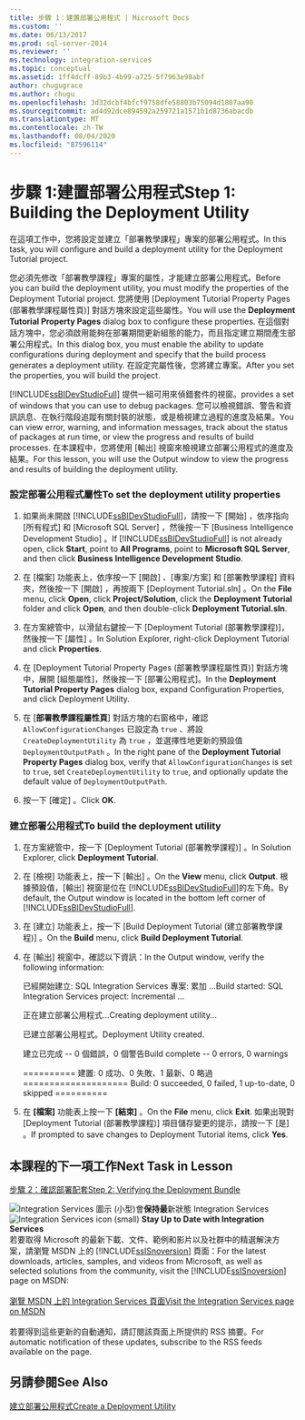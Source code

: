 ```yaml
---
title: 步驟 1：建置部署公用程式 | Microsoft Docs
ms.custom: ''
ms.date: 06/13/2017
ms.prod: sql-server-2014
ms.reviewer: ''
ms.technology: integration-services
ms.topic: conceptual
ms.assetid: 1ff4dcff-89b3-4b99-a725-5f7963e98abf
author: chugugrace
ms.author: chugu
ms.openlocfilehash: 3d32dcbf4bfcf9758dfe58803b75094d1807aa90
ms.sourcegitcommit: ad4d92dce894592a259721a1571b1d8736abacdb
ms.translationtype: MT
ms.contentlocale: zh-TW
ms.lasthandoff: 08/04/2020
ms.locfileid: "87596114"
---
```

# <a name="step-1-building-the-deployment-utility"></a><span data-ttu-id="58fe4-102">步驟 1:建置部署公用程式</span><span class="sxs-lookup"><span data-stu-id="58fe4-102">Step 1: Building the Deployment Utility</span></span>
  <span data-ttu-id="58fe4-103">在這項工作中，您將設定並建立「部署教學課程」專案的部署公用程式。</span><span class="sxs-lookup"><span data-stu-id="58fe4-103">In this task, you will configure and build a deployment utility for the Deployment Tutorial project.</span></span>  
  
 <span data-ttu-id="58fe4-104">您必須先修改「部署教學課程」專案的屬性，才能建立部署公用程式。</span><span class="sxs-lookup"><span data-stu-id="58fe4-104">Before you can build the deployment utility, you must modify the properties of the Deployment Tutorial project.</span></span> <span data-ttu-id="58fe4-105">您將使用 [Deployment Tutorial Property Pages (部署教學課程屬性頁)]  對話方塊來設定這些屬性。</span><span class="sxs-lookup"><span data-stu-id="58fe4-105">You will use the **Deployment Tutorial Property Pages** dialog box to configure these properties.</span></span> <span data-ttu-id="58fe4-106">在這個對話方塊中，您必須啟用能夠在部署期間更新組態的能力，而且指定建立期間產生部署公用程式。</span><span class="sxs-lookup"><span data-stu-id="58fe4-106">In this dialog box, you must enable the ability to update configurations during deployment and specify that the build process generates a deployment utility.</span></span> <span data-ttu-id="58fe4-107">在設定完屬性後，您將建立專案。</span><span class="sxs-lookup"><span data-stu-id="58fe4-107">After you set the properties, you will build the project.</span></span>  
  
 [!INCLUDE[ssBIDevStudioFull](../includes/ssbidevstudiofull-md.md)] <span data-ttu-id="58fe4-108">提供一組可用來偵錯套件的視窗。</span><span class="sxs-lookup"><span data-stu-id="58fe4-108">provides a set of windows that you can use to debug packages.</span></span> <span data-ttu-id="58fe4-109">您可以檢視錯誤、警告和資訊訊息、在執行階段追蹤有關封裝的狀態，或是檢視建立過程的進度及結果。</span><span class="sxs-lookup"><span data-stu-id="58fe4-109">You can view error, warning, and information messages, track about the status of packages at run time, or view the progress and results of build processes.</span></span> <span data-ttu-id="58fe4-110">在本課程中，您將使用 [輸出] 視窗來檢視建立部署公用程式的進度及結果。</span><span class="sxs-lookup"><span data-stu-id="58fe4-110">For this lesson, you will use the Output window to view the progress and results of building the deployment utility.</span></span>  
  
### <a name="to-set-the-deployment-utility-properties"></a><span data-ttu-id="58fe4-111">設定部署公用程式屬性</span><span class="sxs-lookup"><span data-stu-id="58fe4-111">To set the deployment utility properties</span></span>  
  
1.  <span data-ttu-id="58fe4-112">如果尚未開啟 [!INCLUDE[ssBIDevStudioFull](../includes/ssbidevstudiofull-md.md)]，請按一下 [開始]  ，依序指向 [所有程式]  和 [Microsoft SQL Server]  ，然後按一下 [Business Intelligence Development Studio]  。</span><span class="sxs-lookup"><span data-stu-id="58fe4-112">If [!INCLUDE[ssBIDevStudioFull](../includes/ssbidevstudiofull-md.md)] is not already open, click **Start**, point to **All Programs**, point to **Microsoft SQL Server**, and then click **Business Intelligence Development Studio**.</span></span>  
  
2.  <span data-ttu-id="58fe4-113">在 [檔案]  功能表上，依序按一下 [開啟]  、[專案/方案]  和 [部署教學課程]  資料夾，然後按一下 [開啟]  ，再按兩下 [Deployment Tutorial.sln]  。</span><span class="sxs-lookup"><span data-stu-id="58fe4-113">On the **File** menu, click **Open**, click **Project/Solution**, click the **Deployment Tutorial** folder and click **Open**, and then double-click **Deployment Tutorial.sln**.</span></span>  
  
3.  <span data-ttu-id="58fe4-114">在方案總管中，以滑鼠右鍵按一下 [Deployment Tutorial (部署教學課程)]，然後按一下 [屬性]  。</span><span class="sxs-lookup"><span data-stu-id="58fe4-114">In Solution Explorer, right-click Deployment Tutorial and click **Properties**.</span></span>  
  
4.  <span data-ttu-id="58fe4-115">在 [Deployment Tutorial Property Pages (部署教學課程屬性頁)]  對話方塊中，展開 [組態屬性]，然後按一下 [部署公用程式]。</span><span class="sxs-lookup"><span data-stu-id="58fe4-115">In the **Deployment Tutorial Property Pages** dialog box, expand Configuration Properties, and click Deployment Utility.</span></span>  
  
5.  <span data-ttu-id="58fe4-116">在 [**部署教學課程屬性頁**] 對話方塊的右窗格中，確認 `AllowConfigurationChanges` 已設定為 `true` 、將設 `CreateDeploymentUtility` 為 `true` ，並選擇性地更新的預設值 `DeploymentOutputPath` 。</span><span class="sxs-lookup"><span data-stu-id="58fe4-116">In the right pane of the **Deployment Tutorial Property Pages** dialog box, verify that `AllowConfigurationChanges` is set to `true`, set `CreateDeploymentUtility` to `true`, and optionally update the default value of `DeploymentOutputPath`.</span></span>  
  
6.  <span data-ttu-id="58fe4-117">按一下 [確定]  。</span><span class="sxs-lookup"><span data-stu-id="58fe4-117">Click **OK**.</span></span>  
  
### <a name="to-build-the-deployment-utility"></a><span data-ttu-id="58fe4-118">建立部署公用程式</span><span class="sxs-lookup"><span data-stu-id="58fe4-118">To build the deployment utility</span></span>  
  
1.  <span data-ttu-id="58fe4-119">在方案總管中，按一下 [Deployment Tutorial (部署教學課程)]  。</span><span class="sxs-lookup"><span data-stu-id="58fe4-119">In Solution Explorer, click **Deployment Tutorial**.</span></span>  
  
2.  <span data-ttu-id="58fe4-120">在 [檢視]  功能表上，按一下 [輸出]  。</span><span class="sxs-lookup"><span data-stu-id="58fe4-120">On the **View** menu, click **Output**.</span></span> <span data-ttu-id="58fe4-121">根據預設值，[輸出] 視窗是位在 [!INCLUDE[ssBIDevStudioFull](../includes/ssbidevstudiofull-md.md)]的左下角。</span><span class="sxs-lookup"><span data-stu-id="58fe4-121">By default, the Output window is located in the bottom left corner of [!INCLUDE[ssBIDevStudioFull](../includes/ssbidevstudiofull-md.md)].</span></span>  
  
3.  <span data-ttu-id="58fe4-122">在 [建立]  功能表上，按一下 [Build Deployment Tutorial (建立部署教學課程)]  。</span><span class="sxs-lookup"><span data-stu-id="58fe4-122">On the **Build** menu, click **Build Deployment Tutorial**.</span></span>  
  
4.  <span data-ttu-id="58fe4-123">在 [輸出] 視窗中，確認以下資訊：</span><span class="sxs-lookup"><span data-stu-id="58fe4-123">In the Output window, verify the following information:</span></span>  
  
     <span data-ttu-id="58fe4-124">已經開始建立: SQL Integration Services 專案: 累加 ...</span><span class="sxs-lookup"><span data-stu-id="58fe4-124">Build started: SQL Integration Services project: Incremental ...</span></span>  
  
     <span data-ttu-id="58fe4-125">正在建立部署公用程式...</span><span class="sxs-lookup"><span data-stu-id="58fe4-125">Creating deployment utility...</span></span>  
  
     <span data-ttu-id="58fe4-126">已建立部署公用程式。</span><span class="sxs-lookup"><span data-stu-id="58fe4-126">Deployment Utility created.</span></span>  
  
     <span data-ttu-id="58fe4-127">建立已完成 -- 0 個錯誤，0 個警告</span><span class="sxs-lookup"><span data-stu-id="58fe4-127">Build complete -- 0 errors, 0 warnings</span></span>  
  
     <span data-ttu-id="58fe4-128">========== 建置: 0 成功、0 失敗、1 最新、0 略過 ==========</span><span class="sxs-lookup"><span data-stu-id="58fe4-128">========== Build: 0 succeeded, 0 failed, 1 up-to-date, 0 skipped ==========</span></span>  
  
5.  <span data-ttu-id="58fe4-129">在 **[檔案]** 功能表上按一下 **[結束]** 。</span><span class="sxs-lookup"><span data-stu-id="58fe4-129">On the **File** menu, click **Exit**.</span></span> <span data-ttu-id="58fe4-130">如果出現對 [Deployment Tutorial (部署教學課程)] 項目儲存變更的提示，請按一下 [是]  。</span><span class="sxs-lookup"><span data-stu-id="58fe4-130">If prompted to save changes to Deployment Tutorial items, click **Yes**.</span></span>  
  
## <a name="next-task-in-lesson"></a><span data-ttu-id="58fe4-131">本課程的下一項工作</span><span class="sxs-lookup"><span data-stu-id="58fe4-131">Next Task in Lesson</span></span>  
 [<span data-ttu-id="58fe4-132">步驟 2：確認部署配套</span><span class="sxs-lookup"><span data-stu-id="58fe4-132">Step 2: Verifying the Deployment Bundle</span></span>](../integration-services/lesson-2-2-verifying-the-deployment-bundle.md)  
  
<span data-ttu-id="58fe4-133">![Integration Services 圖示 (小型) ](media/dts-16.gif "Integration Services 圖示 (小)")會**保持最**新狀態 Integration Services  </span><span class="sxs-lookup"><span data-stu-id="58fe4-133">![Integration Services icon (small)](media/dts-16.gif "Integration Services icon (small)")  **Stay Up to Date with Integration Services**</span></span><br /> <span data-ttu-id="58fe4-134">若要取得 Microsoft 的最新下載、文件、範例和影片以及社群中的精選解決方案，請瀏覽 MSDN 上的 [!INCLUDE[ssISnoversion](../includes/ssisnoversion-md.md)] 頁面：</span><span class="sxs-lookup"><span data-stu-id="58fe4-134">For the latest downloads, articles, samples, and videos from Microsoft, as well as selected solutions from the community, visit the [!INCLUDE[ssISnoversion](../includes/ssisnoversion-md.md)] page on MSDN:</span></span><br /><br /> [<span data-ttu-id="58fe4-135">瀏覽 MSDN 上的 Integration Services 頁面</span><span class="sxs-lookup"><span data-stu-id="58fe4-135">Visit the Integration Services page on MSDN</span></span>](https://go.microsoft.com/fwlink/?LinkId=136655)<br /><br /> <span data-ttu-id="58fe4-136">若要得到這些更新的自動通知，請訂閱該頁面上所提供的 RSS 摘要。</span><span class="sxs-lookup"><span data-stu-id="58fe4-136">For automatic notification of these updates, subscribe to the RSS feeds available on the page.</span></span>  
  
## <a name="see-also"></a><span data-ttu-id="58fe4-137">另請參閱</span><span class="sxs-lookup"><span data-stu-id="58fe4-137">See Also</span></span>  
 [<span data-ttu-id="58fe4-138">建立部署公用程式</span><span class="sxs-lookup"><span data-stu-id="58fe4-138">Create a Deployment Utility</span></span>](../../2014/integration-services/create-a-deployment-utility.md)  
  
  
